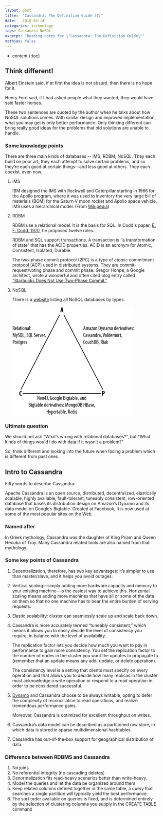 ```yaml
---
layout: post
title:  "Cassandra: The Definition Guide (1)"
date:   2018-04-14
categories: technology
tags: Cassandra NoSQL
excerpt: "Reading notes for \"Cassandra: The Definition Guide\""
mathjax: false
---
```


* content
{:toc}



## Think different!

Albert Einstein said, if at first the idea is not absurd, then there is no hope for it.

Henry Ford said, if I had asked people what they wanted, they would have said faster horses.

These two sentences are quoted by the author when he talks about how NoSQL solutions comes.
With similar design and improved implementation, what you may get is only better performance. Only thinking different can bring really good ideas for the problems that old solutions are unable to handle.

### Some knowledge points

There are three main kinds of databases -- IMS, RDBM, NoSQL. They each build on prior art, they each attempt to solve certain problems, and so they’re each good at certain things—and less good at others. They each coexist, even now.

1. IMS

    IBM designed the IMS with Rockwell and Caterpillar starting in 1966 for the Apollo program, where it was used to inventory the very large bill of materials (BOM) for the Saturn V moon rocket and Apollo space vehicle. IMS uses a hierarchical model.
    (From [Wikipedia](https://en.wikipedia.org/wiki/IBM_Information_Management_System))

2. RDBM

    RDBM use a relational model. It is the basis for SQL. In Codd's paper, [E. F. Codd, 1970](http://www.seas.upenn.edu/%7Ezives/03f/cis550/codd.pdf), he proposed twelve rules.

    RDBM and SQL support transactions. A transaction is “a transformation of state” that has the ACID properties. ACID is an acronym for Atomic, Consistent, Isolated, Durable.

    The two-phase commit protocol (2PC) is a type of atomic commitment protocol (ACP) used in distributed systems. They are commit-request/voting phase and commit phase.
    Gregor Hohpe, a Google architect, wrote a wonderful and often cited blog entry called [“Starbucks Does Not Use Two-Phase Commit.”](http://www.enterpriseintegrationpatterns.com/ramblings/18_starbucks.html)

3. NoSQL

    There is a [website](http://nosql-database.org/) listing all NoSQL databases by types.

    <img src="/images/posts_images/Cassandra/ctdg_0202.png" alt="NoSQL CAP" style="width: 400px;"/>


### Ultimate question

We should not ask "What’s wrong with relational databases?", but "What kinds of things would I do with data if it wasn’t a problem?"

So, think different and looking into the future when facing a problem which is different from past ones



## Intro to Cassandra

Fifty words to describe Cassandra:

Apache Cassandra is an open source, distributed, decentralized, elastically scalable, highly available, fault-tolerant, tuneably consistent, row-oriented database that bases its distribution design on Amazon’s Dynamo and its data model on Google’s Bigtable.  Created at Facebook, it is now used at some of the most popular sites on the Web.

### Named after

In Greek mythology, Cassandra was the daughter of King Priam and Queen Hecuba of Troy. Many Cassandra related tools are also named from that mythology.

### Some key points of Cassandra

1. Decentralization, therefore, has two key advantages: it’s simpler to use than master/slave, and it helps you avoid outages.

2. Vertical scaling—simply adding more hardware capacity and memory to your existing machine—is the easiest way to achieve this. Horizontal scaling means adding more machines that have all or some of the data on them so that no one machine has to bear the entire burden of serving requests.

3. Elastic scalability: cluster can seamlessly scale up and scale back down.

4. Cassandra is more accurately termed “tuneably consistent,” which means it allows you to easily decide the level of consistency you require, in balance with the level of availability.

    The replication factor lets you decide how much you want to pay in performance to gain more consistency. You set the replication factor to the number of nodes in the cluster you want the updates to propagate to (remember that an update means any add, update, or delete operation).

    The consistency level is a setting that clients must specify on every operation and that allows you to decide how many replicas in the cluster must acknowledge a write operation or respond to a read operation in order to be considered successful.

5. [Dynamo](https://www.allthingsdistributed.com/2007/10/amazons_dynamo.html) and Cassandra choose to be always writable, opting to defer the complexity of reconciliation to read operations, and realize tremendous performance gains.

    Moreover, Cassandra is optimized for excellent throughput on writes.

6. Cassandra’s data model can be described as a partitioned row store, in which data is stored in sparse multidimensional hashtables.

7. Cassandra has out-of-the-box support for geographical distribution of data.

### Difference between RDBMS and Cassandra

1. No joins
2. No referential integrity (no cascading deletes)
3. Denormalization fits read-heavy scenarios better than write-heavy.
4. Model the queries and let the data be organized around them
5. Keep related columns defined together in the same table, a query that searches a single partition will typically yield the best performance
6. The sort order available on queries is fixed, and is determined entirely by the selection of clustering columns you supply in the CREATE TABLE command
